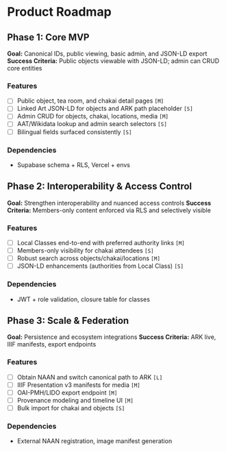 # Product Roadmap

## Phase 1: Core MVP

**Goal:** Canonical IDs, public viewing, basic admin, and JSON-LD export
**Success Criteria:** Public objects viewable with JSON-LD; admin can CRUD core entities

### Features
- [ ] Public object, tea room, and chakai detail pages `[M]`
- [ ] Linked Art JSON-LD for objects and ARK path placeholder `[S]`
- [ ] Admin CRUD for objects, chakai, locations, media `[M]`
- [ ] AAT/Wikidata lookup and admin search selectors `[S]`
- [ ] Bilingual fields surfaced consistently `[S]`

### Dependencies
- Supabase schema + RLS, Vercel + envs

## Phase 2: Interoperability & Access Control

**Goal:** Strengthen interoperability and nuanced access controls
**Success Criteria:** Members-only content enforced via RLS and selectively visible

### Features
- [ ] Local Classes end-to-end with preferred authority links `[M]`
- [ ] Members-only visibility for chakai attendees `[S]`
- [ ] Robust search across objects/chakai/locations `[M]`
- [ ] JSON-LD enhancements (authorities from Local Class) `[S]`

### Dependencies
- JWT + role validation, closure table for classes

## Phase 3: Scale & Federation

**Goal:** Persistence and ecosystem integrations
**Success Criteria:** ARK live, IIIF manifests, export endpoints

### Features
- [ ] Obtain NAAN and switch canonical path to ARK `[L]`
- [ ] IIIF Presentation v3 manifests for media `[M]`
- [ ] OAI-PMH/LIDO export endpoint `[M]`
- [ ] Provenance modeling and timeline UI `[M]`
- [ ] Bulk import for chakai and objects `[S]`

### Dependencies
- External NAAN registration, image manifest generation
